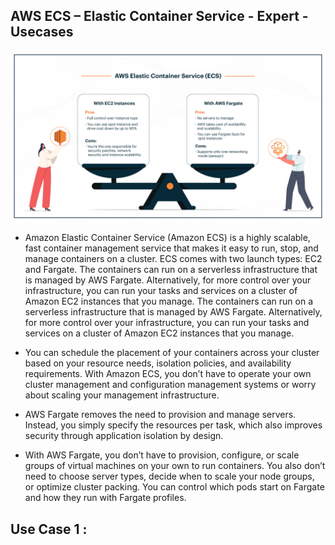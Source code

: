 ## AWS ECS – Elastic Container Service - Expert - Usecases

[![Watch the video](./AWS-elastic-container-1.jpg)](https://linkedin.com/in/vijaystack)

- Amazon Elastic Container Service (Amazon ECS) is a highly scalable, fast container management service that makes it easy to run, stop, and manage containers on a cluster. ECS comes with two launch types: EC2 and Fargate. The containers can run on a serverless infrastructure that is managed by AWS Fargate. Alternatively, for more control over your infrastructure, you can run your tasks and services on a cluster of Amazon EC2 instances that you manage. The containers can run on a serverless infrastructure that is managed by AWS Fargate. Alternatively, for more control over your infrastructure, you can run your tasks and services on a cluster of Amazon EC2 instances that you manage.

- You can schedule the placement of your containers across your cluster based on your resource needs, isolation policies, and availability requirements. With Amazon ECS, you don’t have to operate your own cluster management and configuration management systems or worry about scaling your management infrastructure.

- AWS Fargate removes the need to provision and manage servers. Instead, you simply specify the resources per task, which also improves security through application isolation by design.

- With AWS Fargate, you don’t have to provision, configure, or scale groups of virtual machines on your own to run containers. You also don’t need to choose server types, decide when to scale your node groups, or optimize cluster packing. You can control which pods start on Fargate and how they run with Fargate profiles.

## Use Case 1 :

